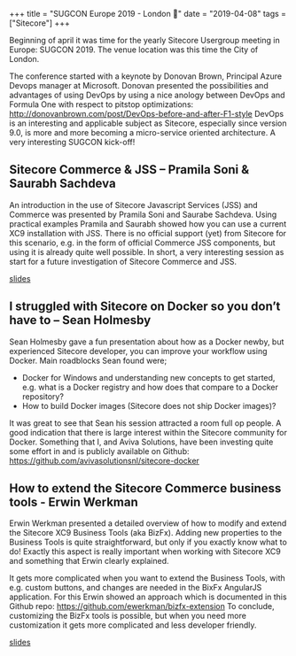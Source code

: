 +++
title = "SUGCON Europe 2019 - London 💂"
date = "2019-04-08"
tags = ["Sitecore"]
+++

Beginning of april it was time for the yearly Sitecore Usergroup meeting in Europe: SUGCON 2019. The venue location was this time the City of London.
<!--more-->
The conference started with a keynote by Donovan Brown, Principal Azure Devops manager at Microsoft.
Donovan presented the possibilities and advantages of using DevOps by using a nice anology between DevOps and Formula One with respect to pitstop optimizations: http://donovanbrown.com/post/DevOps-before-and-after-F1-style
DevOps is an interesting and applicable subject as Sitecore, especially since version 9.0, is more and more becoming a micro-service oriented architecture. A very interesting SUGCON kick-off!

## Sitecore Commerce & JSS – Pramila Soni & Saurabh Sachdeva
An introduction in the use of Sitecore Javascript Services (JSS) and Commerce was presented by Pramila Soni and Saurabe Sachdeva. 
Using practical examples Pramila and Saurabh showed how you can use a current XC9 installation with JSS. There is no official support (yet) from Sitecore for this scenario, e.g. in the form of official Commerce JSS components, but using it is already quite well possible.
In short, a very interesting session as start for a future investigation of Sitecore Commerce and JSS.

[slides](https://www.sugcon.eu/wp-content/uploads/2019/04/SUGCON-Europe-2019-Pramila-Soni-Saurabh-Sachdeva-Sitecore-Commerce-and-JSS.pdf)

## I struggled with Sitecore on Docker so you don’t have to – Sean Holmesby
Sean Holmesby gave a fun presentation about how as a Docker newby, but experienced Sitecore developer, you can improve your workflow using Docker.
Main roadblocks Sean found were;

- Docker for Windows and understanding new concepts to get started, e.g. what is a Docker registry and how does that compare to a Docker repository?
- How to build Docker images (Sitecore does not ship Docker images)?

It was great to see that Sean his session attracted a room full op people. A good indication that there is large interest within the Sitecore community for Docker.
Something that I, and Aviva Solutions, have been investing quite some effort in and is publicly available on Github: https://github.com/avivasolutionsnl/sitecore-docker

## How to extend the Sitecore Commerce business tools - Erwin Werkman
Erwin Werkman presented a detailed overview of how to modify and extend the Sitecore XC9 Business Tools (aka BizFx).
Adding new properties to the Business Tools is quite straightforward, but only if you exactly know what to do! Exactly this aspect is really important when working with Sitecore XC9 and something that Erwin clearly explained.

It gets more complicated when you want to extend the Business Tools, with e.g. custom buttons, and changes are needed in the BixFx AngularJS application. For this Erwin showed an approach which is documented in this Github repo: https://github.com/ewerkman/bizfx-extension
To conclude, customizing the BizFx tools is possible, but when you need more customization it gets more complicated and less developer friendly.

[slides](https://www.sugcon.eu/wp-content/uploads/2019/04/SUGCON-Europe-2019-Erwin-Werkman-Extending-the-Sitecore-Commerce-Business-Tools.pdf)